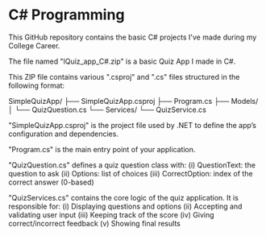 # C# Programming
This GitHub repository contains the basic C# projects I've made during my College Career.

The file named "lQuiz_app_C#.zip" is a basic Quiz App I made in C#.

This ZIP file contains various ".csproj" and ".cs" files structured in the following format:

SimpleQuizApp/
├── SimpleQuizApp.csproj
├── Program.cs
├── Models/
│   └── QuizQuestion.cs
└── Services/
    └── QuizService.cs

"SimpleQuizApp.csproj" is the project file used by .NET to define the app’s configuration and dependencies.

"Program.cs" is the main entry point of your application.

"QuizQuestion.cs" defines a quiz question class with: (i) QuestionText: the question to ask
                                                     (ii) Options: list of choices
                                                    (iii) CorrectOption: index of the correct answer (0-based)

"QuizServices.cs" contains the core logic of the quiz application. 
It is responsible for: (i) Displaying questions and options
                      (ii) Accepting and validating user input
                     (iii) Keeping track of the score
                      (iv) Giving correct/incorrect feedback
                       (v) Showing final results                                                    
